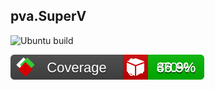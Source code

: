 ## pva.SuperV

![Ubuntu build](https://github.com/PVanack/pva.SuperV/actions/workflows/dotnet-ubuntu.yml/badge.svg?event=push)

[![Code coverage](https://github.com/PVanack/pva.SuperV/blob/master/coverageReport/badge_combined.svg)](https://html-preview.github.io/?url=https://github.com/PVanack/pva.SuperV/blob/master/coverageReport/index.html)
